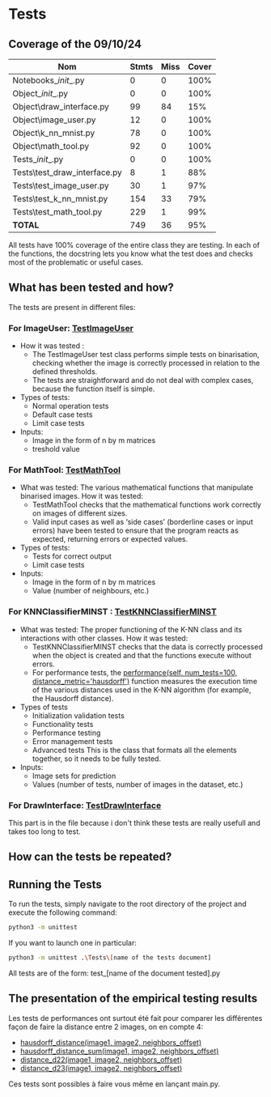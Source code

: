 # Tests

## Coverage of the 09/10/24

| Nom                              | Stmts | Miss | Cover |
|-----------------------------------|-------|------|-------|
| Notebooks\__init__.py             | 0     | 0    | 100%  |
| Object\__init__.py                | 0     | 0    | 100%  |
| Object\draw_interface.py          | 99    | 84   | 15%   |
| Object\image_user.py              | 12    | 0    | 100%  |
| Object\k_nn_mnist.py              | 78    | 0    | 100%  |
| Object\math_tool.py               | 92    | 0    | 100%  |
| Tests\__init__.py                 | 0     | 0    | 100%  |
| Tests\test_draw_interface.py      | 8     | 1    | 88%   |
| Tests\test_image_user.py          | 30    | 1    | 97%   |
| Tests\test_k_nn_mnist.py          | 154   | 33   | 79%   |
| Tests\test_math_tool.py           | 229   | 1    | 99%   |
| **TOTAL**                         | 749   | 36   | 95%   |


All tests have 100% coverage of the entire class they are testing. In each of the functions, the docstring lets you know what the test does and checks most of the problematic or useful cases.

## What has been tested and how?

The tests are present in different files:

### For ImageUser: [TestImageUser](https://github.com/mathisdesaulty/MathisDESAULTY/blob/b7c0243883b0e6971cedae4c70a3e1989d6b2ff6/Tests/test_image_user.py#L13) 
- How it was tested :
    - The TestImageUser test class performs simple tests on binarisation, checking whether the image is correctly processed in relation to the defined thresholds.
    - The tests are straightforward and do not deal with complex cases, because the function itself is simple.
- Types of tests: 
    - Normal operation tests
    - Default case tests
    - Limit case tests
- Inputs:
    - Image in the form of n by m matrices
    - treshold value

### For MathTool: [TestMathTool](https://github.com/mathisdesaulty/MathisDESAULTY/blob/b7c0243883b0e6971cedae4c70a3e1989d6b2ff6/Tests/test_math_tool.py#L8) 
- What was tested: The various mathematical functions that manipulate binarised images.
How it was tested:
    - TestMathTool checks that the mathematical functions work correctly on images of different sizes.
    - Valid input cases as well as ‘side cases’ (borderline cases or input errors) have been tested to ensure that the program reacts as expected, returning errors or expected values.
- Types of tests: 
    - Tests for correct output
    - Limit case tests
- Inputs:
    - Image in the form of n by m matrices
    - Value (number of neighbours, etc.)

### For KNNClassifierMINST : [TestKNNClassifierMINST](https://github.com/mathisdesaulty/MathisDESAULTY/blob/b7c0243883b0e6971cedae4c70a3e1989d6b2ff6/Object/k_nn_mnist.py#L10) 
- What was tested: The proper functioning of the K-NN class and its interactions with other classes.
How it was tested:
    - TestKNNClassifierMINST checks that the data is correctly processed when the object is created and that the functions execute without errors.
    - For performance tests, the [performance(self, num_tests=100, distance_metric='hausdorff')](https://github.com/mathisdesaulty/MathisDESAULTY/blob/26b980f816e4efc3112cbd38b05f855895a09a7c/Object/k_nn_mnist.py#L170) function measures the execution time of the various distances used in the K-NN algorithm (for example, the Hausdorff distance).
- Types of tests
    - Initialization validation tests
    - Functionality tests
    - Performance testing
    - Error management tests
    - Advanced tests 
    This is the class that formats all the elements together, so it needs to be fully tested.
- Inputs:
    - Image sets for prediction
    - Values (number of tests, number of images in the dataset, etc.)

### For DrawInterface: [TestDrawInterface](https://github.com/mathisdesaulty/MathisDESAULTY/blob/26b980f816e4efc3112cbd38b05f855895a09a7c/Tests/test_draw_interface.py#L26) 

This part is in the file because i don't think these tests are really usefull and takes too long to test.


## How can the tests be repeated?

## Running the Tests

To run the tests, simply navigate to the root directory of the project and execute the following command:

```bash
python3 -m unittest
```

If you want to launch one in particular:

```bash
python3 -m unittest .\Tests\[name of the tests document]
```

All tests are of the form: test_[name of the document tested].py

## The presentation of the empirical testing results 

Les tests de performances ont surtout été fait pour comparer les différentes façon de faire la distance entre 2 images, on en compte 4: 

- [hausdorff_distance(image1, image2, neighbors_offset)](https://github.com/mathisdesaulty/MathisDESAULTY/blob/26b980f816e4efc3112cbd38b05f855895a09a7c/Object/math_tool.py#L90)
- [hausdorff_distance_sum(image1, image2, neighbors_offset)](https://github.com/mathisdesaulty/MathisDESAULTY/blob/26b980f816e4efc3112cbd38b05f855895a09a7c/Object/math_tool.py#L155)
- [distance_d22(image1, image2, neighbors_offset)](https://github.com/mathisdesaulty/MathisDESAULTY/blob/26b980f816e4efc3112cbd38b05f855895a09a7c/Object/math_tool.py#L210)
- [distance_d23(image1, image2, neighbors_offset)](https://github.com/mathisdesaulty/MathisDESAULTY/blob/26b980f816e4efc3112cbd38b05f855895a09a7c/Object/math_tool.py#L228)

Ces tests sont possibles à faire vous même en lançant main.py. 